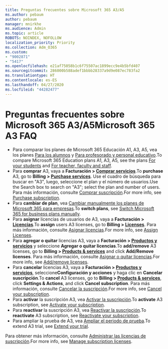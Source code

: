 ```yaml
---
title: Preguntas frecuentes sobre Microsoft 365 A3/A5
ms.author: pebaum
author: pebaum
manager: mnirkhe
ms.audience: Admin
ms.topic: article
ROBOTS: NOINDEX, NOFOLLOW
localization_priority: Priority
ms.collection: Adm_O365
ms.custom:
- "9002871"
- "5417"
ms.openlocfilehash: e21af75058b1c6f75507ac1899ecc9e4b5bfd407
ms.sourcegitcommit: 286000b588adef1bbbb28337a9d9e087ec783fa2
ms.translationtype: HT
ms.contentlocale: es-ES
ms.lasthandoff: 04/27/2020
ms.locfileid: "44282477"
---
```

# <a name="microsoft-365-a3-faq"></a><span data-ttu-id="2df4e-102">Preguntas frecuentes sobre Microsoft 365 A3/A5</span><span class="sxs-lookup"><span data-stu-id="2df4e-102">Microsoft 365 A3 FAQ</span></span>

- <span data-ttu-id="2df4e-103">Para comparar los planes de Microsoft 365 Educación A1, A3, A5, vea los planes [Para los alumnos](https://www.microsoft.com/microsoft-365/academic/compare-office-365-education-plans?activetab=tab:primaryr1) y [Para profesorado y personal educativo](https://www.microsoft.com/microsoft-365/academic/compare-office-365-education-plans?activetab=tab:primaryr2).</span><span class="sxs-lookup"><span data-stu-id="2df4e-103">To compare Microsoft 365 Education plans A1, A3, A5, see the plans [For your students](https://www.microsoft.com/microsoft-365/academic/compare-office-365-education-plans?activetab=tab:primaryr1) and [For teacher, faculty and staff](https://www.microsoft.com/microsoft-365/academic/compare-office-365-education-plans?activetab=tab:primaryr2).</span></span>
- <span data-ttu-id="2df4e-104">Para **comprar** A3, vaya a **Facturación > [Comprar servicios](https://go.microsoft.com/fwlink/p/?linkid=868433)**.</span><span class="sxs-lookup"><span data-stu-id="2df4e-104">To **purchase** A3, go to **Billing > [Purchase services](https://go.microsoft.com/fwlink/p/?linkid=868433)**.</span></span> <span data-ttu-id="2df4e-105">Use el cuadro de búsqueda para buscar en "A3", luego, seleccione el plan y el número de usuarios.</span><span class="sxs-lookup"><span data-stu-id="2df4e-105">Use the Search box to search on "A3"; select the plan and number of users.</span></span> <span data-ttu-id="2df4e-106">Para más información, consulte [Comprar suscripción](https://docs.microsoft.com/microsoft-365/commerce/buy-another-subscription).</span><span class="sxs-lookup"><span data-stu-id="2df4e-106">For more info, see [Purchase subscription](https://docs.microsoft.com/microsoft-365/commerce/buy-another-subscription).</span></span>
- <span data-ttu-id="2df4e-107">Para **cambiar de plan**, vea [Cambiar manualmente los planes de Microsoft 365 para empresas](https://docs.microsoft.com/microsoft-365/commerce/subscriptions/switch-plans-manually?view=o365-worldwide).</span><span class="sxs-lookup"><span data-stu-id="2df4e-107">To **switch plans**, see [Switch Microsoft 365 for business plans manually](https://docs.microsoft.com/microsoft-365/commerce/subscriptions/switch-plans-manually?view=o365-worldwide).</span></span>
- <span data-ttu-id="2df4e-108">Para **asignar** licencias de usuarios de A3, vaya a **Facturación > [Licencias](https://go.microsoft.com/fwlink/p/?linkid=842264)**.</span><span class="sxs-lookup"><span data-stu-id="2df4e-108">To **assign** users A3 licenses, go to **Billing > [Licenses](https://go.microsoft.com/fwlink/p/?linkid=842264)**.</span></span> <span data-ttu-id="2df4e-109">Para más información, consulte [Asignar licencias](https://docs.microsoft.com/microsoft-365/admin/manage/assign-licenses-to-users?view=o365-worldwide).</span><span class="sxs-lookup"><span data-stu-id="2df4e-109">For more info, see [Assign Licenses](https://docs.microsoft.com/microsoft-365/admin/manage/assign-licenses-to-users?view=o365-worldwide).</span></span>
- <span data-ttu-id="2df4e-110">Para **agregar o quitar** licencias A3, vaya a **Facturación > [Productos y servicios](https://go.microsoft.com/fwlink/p/?linkid=842054)** y seleccione **Agregar o quitar licencias**.</span><span class="sxs-lookup"><span data-stu-id="2df4e-110">To **add/remove** A3 licenses, go to **Billing > [Products & services](https://go.microsoft.com/fwlink/p/?linkid=842054)** and click **Add/Remove licenses**.</span></span> <span data-ttu-id="2df4e-111">Para más información, consulte [Asignar o quitar licencias](https://docs.microsoft.com/microsoft-365/commerce/licenses/buy-licenses?view=o365-worldwide#add-or-remove-licenses-for-your-business-subscription).</span><span class="sxs-lookup"><span data-stu-id="2df4e-111">For more info, see [Add/remove licenses](https://docs.microsoft.com/microsoft-365/commerce/licenses/buy-licenses?view=o365-worldwide#add-or-remove-licenses-for-your-business-subscription).</span></span> 
- <span data-ttu-id="2df4e-112">Para **cancelar** licencias A3, vaya a **Facturación > [Productos y servicios](https://go.microsoft.com/fwlink/p/?linkid=842054)**, seleccione**Configuración y acciones** y haga clic en **Cancelar suscripción**.</span><span class="sxs-lookup"><span data-stu-id="2df4e-112">To **cancel** A3 licenses, go to **Billing > [Products & services](https://go.microsoft.com/fwlink/p/?linkid=842054)**, click **Settings & Actions**, and click **Cancel subscription**.</span></span> <span data-ttu-id="2df4e-113">Para más información, consulte [Cancelar la suscripción](https://docs.microsoft.com/office365/admin/subscriptions-and-billing/cancel-your-subscription).</span><span class="sxs-lookup"><span data-stu-id="2df4e-113">For more info, see [Cancel your subscription](https://docs.microsoft.com/office365/admin/subscriptions-and-billing/cancel-your-subscription).</span></span>
- <span data-ttu-id="2df4e-114">Para **activar** la suscripción A3, vea [Activar la suscripción](https://docs.microsoft.com/alchemyinsights/activate-your-office-365-subscription).</span><span class="sxs-lookup"><span data-stu-id="2df4e-114">To **activate** A3 subscription, see [Activate your subscription](https://docs.microsoft.com/alchemyinsights/activate-your-office-365-subscription).</span></span>
- <span data-ttu-id="2df4e-115">Para **reactivar** la suscripción A3, vea [Reactivar la suscripción](https://docs.microsoft.com/alchemyinsights/reactivate-your-subscription).</span><span class="sxs-lookup"><span data-stu-id="2df4e-115">To **reactivate** A3 subscription, see [Reactivate your subscription](https://docs.microsoft.com/alchemyinsights/reactivate-your-subscription).</span></span>
- <span data-ttu-id="2df4e-116">Para ampliar la prueba de A3, vea [Ampliar el periodo de prueba](https://docs.microsoft.com/alchemyinsights/extend-your-trial-for-office-365-for-business).</span><span class="sxs-lookup"><span data-stu-id="2df4e-116">To extend A3 trial, see [Extend your trial](https://docs.microsoft.com/alchemyinsights/extend-your-trial-for-office-365-for-business).</span></span>

<span data-ttu-id="2df4e-117">Para obtener más información, consulte [Administrar las licencias de suscripción](https://docs.microsoft.com/microsoft-365/commerce/licenses/buy-licenses?view=o365-worldwide#add-or-remove-licenses-for-your-business-subscription).</span><span class="sxs-lookup"><span data-stu-id="2df4e-117">For more info, see [Manage subscription licenses](https://docs.microsoft.com/microsoft-365/commerce/licenses/buy-licenses?view=o365-worldwide#add-or-remove-licenses-for-your-business-subscription).</span></span>
